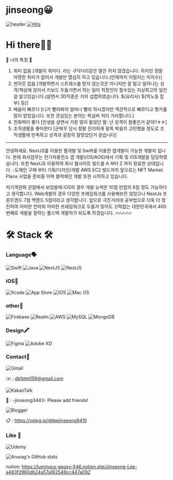 # jinseong😀
![header](https://capsule-render.vercel.app/api?type=Shark&color=f7f5f5&height=100&section=header&text=introduce-%20Jinseong&fontSize=90&fontColor=d6ace6&animation=twinkling)
[![Hits](https://hits.seeyoufarm.com/api/count/incr/badge.svg?url=https%3A%2F%2Fgithub.com%2Fgjbae1212%2Fhit-counter)](https://hits.seeyoufarm.com)

# Hi there👋🏼
🌟 나의 특징 🌟
1. 취미 없음 [개발이 취미다. 라는 구닥다리같은 말은 하지 않겠습니다. 하지만 정말 마땅한 취미가 없어서 개발만 열심히 하고 있습니다.(언제까지 이럴지는 미지수)]
2. 번아웃 없음 [개발하면서 스트레스를 받지 않는것은 아니지만 잘 털고 일어나는 성격/책상에 앉아서 키보드 두들기면서 하는 일이 직장인이 할수있는 지상최고의 일인걸 알고있습니다.(살면서 3D직종은 거의 섭렵하였습니다. ${요리사} ${막노동 잡부} 등)]
3. 배움이 빠르다 [니가 빨라봐야 얼마나 빨라 하시겠지만 객관적으로 빠르다고 평가를 많이 받았습니다. 또한 관심있는 분야는 퀵실버 저리 가라합니다.]
4. 친화력이 좋다 [인생을 살면서 가장 많이 들었던 말: 넌 성격이 참좋은거 같아!!ㅎㅎ]
5. 조직생활을 좋아한다 [군복무 당시 정말 진지하게 말뚝 박을지 고민했을 정도로 조직생활에 만족하고 성격과 굉장히 잘맞았던거 같습니다]
--------------
안녕하세요.
NextJS를 이용한 웹개발 및 Swift를 이용한 앱개발이 가능한 개발자 입니다.
현재 회사업무는 전기차충전소 앱 개발(iOS/AOS)에서 기획 및 iOS개발을 담당하였습니다.
또한
NextJS 이용하여 회사 웹사이트 빌드를 A 부터 Z 까지 완료한 상태입니다.
  -도메인 구매 부터 기획/디자인/개발 AWS EC2 빌드까지
앞으로는 NFT Market Place 사업을 준비중 이며
블럭체인 개발 또한 시작하고 있습니다.

자기객관화 관점에서 보았을때
iOS의 경우 개발 능력은 10점 만점의 8점 정도 가능하다고 생각합니다.
Web개발의 경우 다양한 프레임워크를 사용해보진 않았으나 NextJs 프론트엔드 7점 백엔드 5점이라고 생각합니다.
앞으로 극진가라데 공부법으로 더욱 더 정진하여 어떠한 언어와 어떠한 프레임워크로 두들겨 맞아도 끄떡없는
대한민국에서 400번째로 개발을 잘하는 풀스텍 개발자가 되도록 하겠습니다.
🔥🔥🔥🔥🔥


# 🛠 Stack 🛠  
### Language🗣
![Swift](https://img.shields.io/badge/swift-F54A2A?style=for-the-badge&logo=swift&logoColor=white)
![Java](https://img.shields.io/badge/java-%23ED8B00.svg?style=for-the-badge&logo=java&logoColor=white)
![NextJS](https://img.shields.io/badge/next.js-000000?style=for-the-badge&logo=nextdotjs&logoColor=white)
![NestJS](https://img.shields.io/badge/nest.js-ea2845?style=flat-square&logo=nestjs&logoColor=white)

### iOS🍎
![Xcode](https://img.shields.io/badge/Xcode-007ACC?style=for-the-badge&logo=Xcode&logoColor=white)
![App Store](https://img.shields.io/badge/App_Store-0D96F6?style=for-the-badge&logo=app-store&logoColor=white)
![IOS](https://img.shields.io/badge/iOS-000000?style=for-the-badge&logo=ios&logoColor=white)
![Mac OS](https://img.shields.io/badge/mac%20os-000000?style=for-the-badge&logo=macos&logoColor=F0F0F0)

### other🔗
![Firebase](https://img.shields.io/badge/firebase-%23039BE5.svg?style=for-the-badge&logo=firebase)
![Realm](https://img.shields.io/badge/Realm-39477F?style=for-the-badge&logo=realm&logoColor=white)
![AWS](https://img.shields.io/badge/AWS-%23FF9900.svg?style=for-the-badge&logo=amazon-aws&logoColor=white)
![MySQL](https://img.shields.io/badge/MySQL-4479A1?style=flat-square&logo=MySQL&logoColor=white)
![MongoDB](https://img.shields.io/badge/MongoDB-47A248?style=flat-square&logo=MongoDB&logoColor=white)

### Design🖍
![Figma](https://img.shields.io/badge/figma-%23F24E1E.svg?style=for-the-badge&logo=figma&logoColor=white)
![Adobe XD](https://img.shields.io/badge/Adobe%20XD-470137?style=for-the-badge&logo=Adobe%20XD&logoColor=#FF61F6)

### Contact📮
![Gmail](https://img.shields.io/badge/Gmail-D14836?style=for-the-badge&logo=gmail&logoColor=white)

✉️ : dkfptm156@gmail.com

![KakaoTalk](https://img.shields.io/badge/kakaotalk-ffcd00.svg?style=for-the-badge&logo=kakaotalk&logoColor=000000)

📱 : -jinseong3443-    Please add friends!


![Blogger](https://img.shields.io/badge/Blogger-FF5722?style=for-the-badge&logo=blogger&logoColor=white)


📋 : https://velog.io/@leejinseong9410



### Like 💛
![Udemy](https://img.shields.io/badge/Udemy-A435F0?style=for-the-badge&logo=Udemy&logoColor=white)


![Anurag's GitHub stats](https://github-readme-stats.vercel.app/api?username=leejinseong9410&show_icons=true&theme=radical)



notion: https://luminous-epoxy-546.notion.site/Jinseong-Lee-a483f2960db24a57a162548cc447a092
